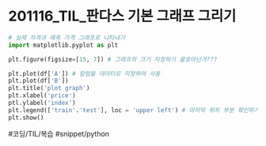 # 201116_TIL_판다스 기본 그래프 그리기 
```python
# 실제 자격과 예측 가격 그래프로 나타내기
import matplotlib.pyplot as plt

plt.figure(figsize=[15, 7]) # 그래프의 크기 지정하기 괄호아닌가???

plt.plot(df['A']) # 칼럼을 데이터로 지정하여 사용
plt.plot(df['B'])
plt.title('plot graph')
plt.xlabel('price')
ptl.ylabel('index')
plt.legend(['train'.'test'], loc = 'upper left') # 마지막 위치 부분 확인하기
plt.show()

```

#코딩/TIL/복습 #snippet/python